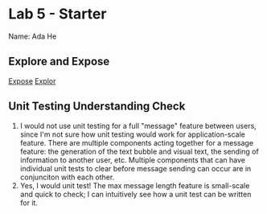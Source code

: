# Lab 5 - Starter

Name: Ada He
## Explore and Expose
[Expose](https://adahe8.github.io/Lab5/expose.html)
[Explor](https://adahe8.github.io/Lab5/explore.html)

## Unit Testing Understanding Check
1. I would not use unit testing for a full "message" feature between users, since I'm not sure how unit testing would work for application-scale feature. There are multiple components acting together for a message feature: the generation of the text bubble and visual text, the sending of information to another user, etc. Multiple components that can have individual unit tests to clear before message sending can occur are in conjunciton with each other.
2. Yes, I would unit test! The max message length feature is small-scale and quick to check; I can intuitively see how a unit test can be written for it.
